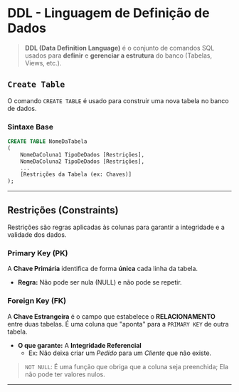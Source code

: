 # DDL - Linguagem de Definição de Dados

> **DDL (Data Definition Language)** é o conjunto de comandos SQL usados para **definir** e **gerenciar a estrutura** do banco (Tabelas, Views, etc.).

## `Create Table`

O comando `CREATE TABLE` é usado para construir uma nova tabela no banco de dados.

### Sintaxe Base

```sql
CREATE TABLE NomeDaTabela
(
    NomeDaColuna1 TipoDeDados [Restrições],
    NomeDaColuna2 TipoDeDados [Restrições],
    ...
    [Restrições da Tabela (ex: Chaves)]
);
```

---

## Restrições (Constraints)

Restrições são regras aplicadas às colunas para garantir a integridade e a validade dos dados.

### Primary Key (PK)

A **Chave Primária** identifica de forma **única** cada linha da tabela.

- **Regra:** Não pode ser nula (NULL) e não pode se repetir.

### Foreign Key (FK)

A **Chave Estrangeira** é o campo que estabelece o **RELACIONAMENTO** entre duas tabelas. É uma coluna que "aponta" para a `PRIMARY KEY` de outra tabela.

- **O que garante:** A **Integridade Referencial**
    - Ex: Não deixa criar um *Pedido* para um *Cliente* que não existe.

> `NOT NULL`: É uma função que obriga que a coluna seja preenchida; Ela não pode ter valores nulos.

---

